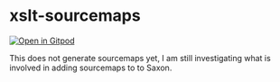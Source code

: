 # xslt-sourcemaps

[![Open in Gitpod](https://gitpod.io/button/open-in-gitpod.svg)](https://gitpod.io/from-referrer/)

This does not generate sourcemaps yet, I am still investigating what is involved in adding sourcemaps to to Saxon.